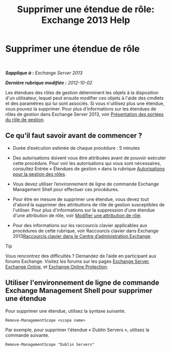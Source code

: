 ﻿---
title: 'Supprimer une étendue de rôle: Exchange 2013 Help'
TOCTitle: Supprimer une étendue de rôle
ms:assetid: ad17cba0-a8d3-4f40-b3c9-c37e6e5c3f36
ms:mtpsurl: https://technet.microsoft.com/fr-fr/library/Dd351051(v=EXCHG.150)
ms:contentKeyID: 50478986
ms.date: 05/23/2018
mtps_version: v=EXCHG.150
ms.translationtype: MT
---

# Supprimer une étendue de rôle

 

_**Sapplique à :** Exchange Server 2013_

_**Dernière rubrique modifiée :** 2012-10-02_

Les étendues des rôles de gestion déterminent les objets à la disposition d'un utilisateur, lequel peut ensuite modifier ces objets à l'aide des cmdlets et des paramètres qui lui sont associés. Si vous n'utilisez plus une étendue, vous pouvez la supprimer. Pour plus d’informations sur les étendues de rôles de gestion dans Exchange Server 2013, voir [Présentation des portées du rôle de gestion](understanding-management-role-scopes-exchange-2013-help.md).

## Ce qu’il faut savoir avant de commencer ?

  - Durée d’exécution estimée de chaque procédure : 5 minutes

  - Des autorisations doivent vous être attribuées avant de pouvoir exécuter cette procédure. Pour voir les autorisations qui vous sont nécessaires, consultez Entrée « Étendues de gestion » dans la rubrique [Autorisations pour la gestion des rôles](role-management-permissions-exchange-2013-help.md).

  - Vous devez utiliser l’environnement de ligne de commande Exchange Management Shell pour effectuer ces procédures.

  - Pour être en mesure de supprimer une étendue, vous devez tout d'abord la supprimer des attributions de rôle de gestion susceptibles de l'utiliser. Pour plus d'informations sur la suppression d'une étendue d'une attribution de rôle, voir [Modifier une attribution de rôle](change-a-role-assignment-exchange-2013-help.md).

  - Pour des informations sur les raccourcis clavier applicables aux procédures de cette rubrique, voir Raccourcis clavier dans Exchange 2013[Raccourcis clavier dans le Centre d’administration Exchange](keyboard-shortcuts-in-the-exchange-admin-center-exchange-online-protection-help.md).

> [!TIP]
> Vous rencontrez des difficultés ? Demandez de l’aide en participant aux forums Exchange. Visitez les forums sur les pages <a href="https://go.microsoft.com/fwlink/p/?linkid=60612">Exchange Server</a>, <a href="https://go.microsoft.com/fwlink/p/?linkid=267542">Exchange Online</a>, et <a href="https://go.microsoft.com/fwlink/p/?linkid=285351">Exchange Online Protection</a>.


## Utiliser l'environnement de ligne de commande Exchange Management Shell pour supprimer une étendue

Pour supprimer une étendue, utilisez la syntaxe suivante.

    Remove-ManagementScope <scope name>

Par exemple, pour supprimer l'étendue « Dublin Servers », utilisez la commande suivante.

    Remove-ManagementScope "Dublin Servers"

